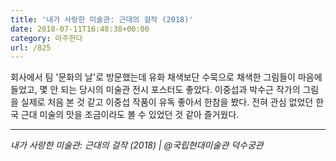 ```yaml
---
title: '내가 사랑한 미술관: 근대의 걸작 (2018)'
date: 2018-07-11T16:48:38+00:00
category: 마주한다
url: /825
---
```


회사에서 팀 '문화의 날'로 방문했는데 유화 채색보단 수묵으로 채색한 그림들이 마음에 들었고, 몇 안 되는 당시의 미술관 전시 포스터도 좋았다. 이중섭과 박수근 작가의 그림을 실제로 처음 본 것 같고 이중섭 작품이 유독 좋아서 한참을 봤다. 전혀 관심 없었던 한국 근대 미술의 맛을 조금이라도 볼 수 있었던 것 같아 즐거웠다.

---

_내가 사랑한 미술관: 근대의 걸작 (2018) | @국립현대미술관 덕수궁관_
